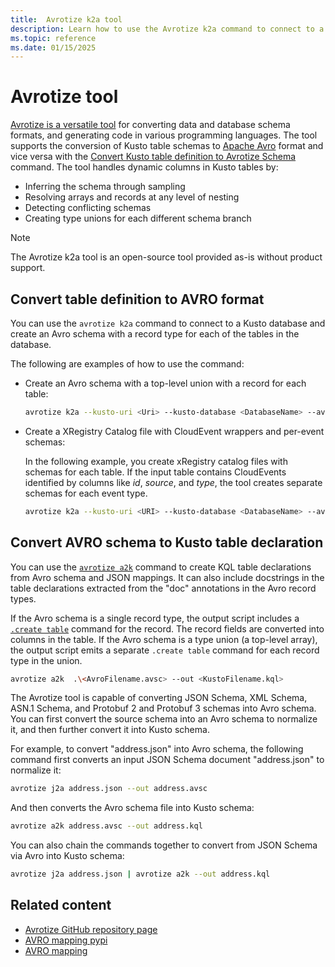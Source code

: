 ```yaml
---
title:  Avrotize k2a tool
description: Learn how to use the Avrotize k2a command to connect to a Kusto database and create an Avro schema.
ms.topic: reference
ms.date: 01/15/2025
---
```

# Avrotize tool

[Avrotize is a versatile tool](https://pypi.org/project/avrotize/) for converting data and database schema formats, and generating code in various programming languages. The tool supports the conversion of Kusto table schemas to [Apache Avro](https://avro.apache.org/) format and vice versa with the [Convert Kusto table definition to Avrotize Schema](https://github.com/clemensv/avrotize?tab=readme-ov-file#convert-kusto-table-definition-to-avrotize-schema) command. The tool handles dynamic columns in Kusto tables by:

* Inferring the schema through sampling
* Resolving arrays and records at any level of nesting
* Detecting conflicting schemas
* Creating type unions for each different schema branch

> [!NOTE]
> The Avrotize k2a tool is an open-source tool provided as-is without product support.

## Convert table definition to AVRO format

You can use the `avrotize k2a` command to connect to a Kusto database and create an Avro schema with a record type for each of the tables in the database.

The following are examples of how to use the command:

* Create an Avro schema with a top-level union with a record for each table:

    ```bash
    avrotize k2a --kusto-uri <Uri> --kusto-database <DatabaseName> --avsc <AvroFilename.avsc>
    ```

* Create a XRegistry Catalog file with CloudEvent wrappers and per-event schemas:

    In the following example, you create xRegistry catalog files with schemas for each table. If the input table contains CloudEvents identified by columns like *id*, *source*, and *type*, the tool creates separate schemas for each event type.

    ```bash
    avrotize k2a --kusto-uri <URI> --kusto-database <DatabaseName> --avsc <AvroFilename.xreg.json> --emit-cloudevents-xregistry --avro-namespace <AvroNamespace>
    ```

## Convert AVRO schema to Kusto table declaration

You can use the [`avrotize a2k`](https://github.com/clemensv/avrotize?tab=readme-ov-file#convert-avrotize-schema-to-kusto-table-declaration) command to create KQL table declarations from Avro schema and JSON mappings. It can also include docstrings in the table declarations extracted from the "doc" annotations in the Avro record types.

If the Avro schema is a single record type, the output script includes a [`.create table`](../management/create-table-command.md) command for the record. The record fields are converted into columns in the table. If the Avro schema is a type union (a top-level array), the output script emits a separate `.create table` command for each record type in the union.

```bash
avrotize a2k  .\<AvroFilename.avsc> --out <KustoFilename.kql>
```

The Avrotize tool is capable of converting JSON Schema, XML Schema, ASN.1 Schema, and Protobuf 2 and Protobuf 3 schemas into Avro schema. You can first convert the source schema into an Avro schema to normalize it, and then further convert it into Kusto schema.

For example, to convert "address.json" into Avro schema, the following command first converts an input JSON Schema document "address.json" to normalize it:

```bash
avrotize j2a address.json --out address.avsc
```

And then converts the Avro schema file into Kusto schema:

```bash
avrotize a2k address.avsc --out address.kql
```

You can also chain the commands together to convert from JSON Schema via Avro into Kusto schema:

```bash
avrotize j2a address.json | avrotize a2k --out address.kql
```

## Related content

* [Avrotize GitHub repository page](https://github.com/clemensv/avrotize?tab=readme-ov-file#convert-kusto-table-definition-to-avro-schema)
* [AVRO mapping pypi](https://pypi.org/project/avrotize/)
* [AVRO mapping](../management/avro-mapping.md)